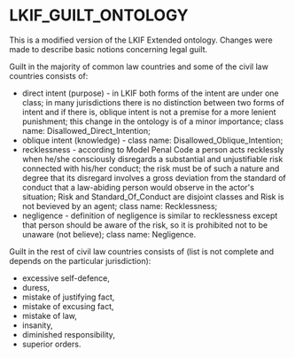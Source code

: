 LKIF_GUILT_ONTOLOGY
===================

This is a modified version of the LKIF Extended ontology.
Changes were made to describe basic notions concerning legal guilt.

Guilt in the majority of common law countries and some of the civil law countries consists of:
- direct intent (purpose) - in LKIF both forms of the intent are under one class; in many jurisdictions there is no distinction between two forms of intent and if there is, oblique intent is not a premise for a more lenient punishment; this change in the ontology is of a minor importance; class name: Disallowed_Direct_Intention;
- oblique intent (knowledge) - class name: Disallowed_Oblique_Intention;
- recklessness - according to Model Penal Code a person acts recklessly when he/she consciously disregards a substantial and unjustifiable risk connected with his/her conduct; the risk must be of such a nature and degree that its disregard involves a gross deviation from the standard of conduct that a law-abiding person would observe in the actor's situation; Risk and Standard_Of_Conduct are disjoint classes and Risk is not bevieved by an agent; class name: Recklessness;
- negligence - definition of negligence is similar to recklessness except that person should be aware of the risk, so it is prohibited not to be unaware (not believe); class name: Negligence.

Guilt in the rest of civil law countries consists of (list is not complete and depends on the particular jurisdiction):
- excessive self-defence,
- duress,
- mistake of justifying fact,
- mistake of excusing fact,
- mistake of law,
- insanity,
- diminished responsibility,
- superior orders.
